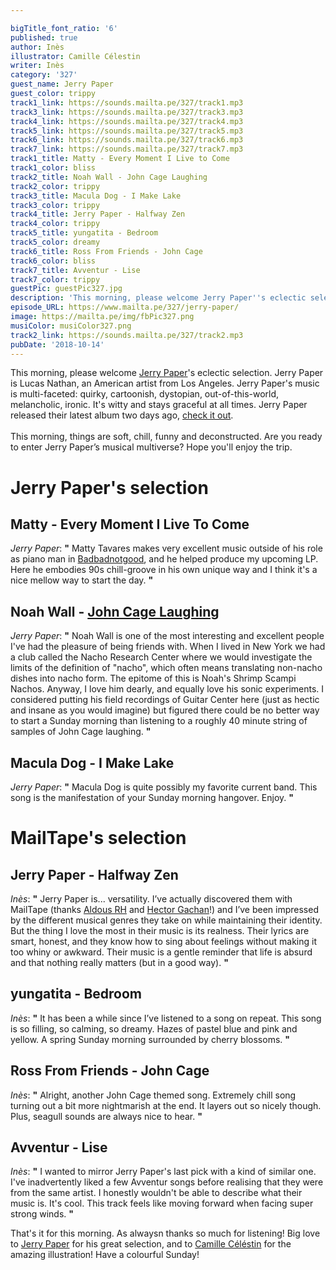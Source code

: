 ```yaml
---

bigTitle_font_ratio: '6'
published: true
author: Inès
illustrator: Camille Célestin
writer: Inès
category: '327'
guest_name: Jerry Paper
guest_color: trippy
track1_link: https://sounds.mailta.pe/327/track1.mp3
track3_link: https://sounds.mailta.pe/327/track3.mp3
track4_link: https://sounds.mailta.pe/327/track4.mp3
track5_link: https://sounds.mailta.pe/327/track5.mp3
track6_link: https://sounds.mailta.pe/327/track6.mp3
track7_link: https://sounds.mailta.pe/327/track7.mp3
track1_title: Matty - Every Moment I Live to Come
track1_color: bliss
track2_title: Noah Wall - John Cage Laughing
track2_color: trippy
track3_title: Macula Dog - I Make Lake
track3_color: trippy
track4_title: Jerry Paper - Halfway Zen
track4_color: trippy
track5_title: yungatita - Bedroom
track5_color: dreamy
track6_title: Ross From Friends - John Cage
track6_color: bliss
track7_title: Avventur - Lise
track7_color: trippy
guestPic: guestPic327.jpg
description: 'This morning, please welcome Jerry Paper''s eclectic selection. His music is multi-faceted. It''s witty and stays graceful at all times. Are you ready to enter Jerry Paper’s musical multiverse? '
episode_URL: https://www.mailta.pe/327/jerry-paper/
image: https://mailta.pe/img/fbPic327.png
musiColor: musiColor327.png
track2_link: https://sounds.mailta.pe/327/track2.mp3
pubDate: '2018-10-14'
---
```

This morning, please welcome [Jerry Paper](https://jerrypaper.bandcamp.com/)'s eclectic selection. Jerry Paper is Lucas Nathan, an American artist from Los Angeles. Jerry Paper's music is multi-faceted: quirky, cartoonish, dystopian, out-of-this-world, melancholic, ironic. It's witty and stays graceful at all times. Jerry Paper released their latest album two days ago, [check it out](https://www.stonesthrow.com/store/album/jerrypaper/like-a-baby). 
<br><br>
This morning, things are soft, chill, funny and deconstructed. Are you ready to enter Jerry Paper’s musical multiverse? Hope you'll enjoy the trip.


# Jerry Paper's selection

## Matty - Every Moment I Live To Come
_Jerry Paper_: **"** Matty Tavares makes very excellent music outside of his role as piano man in [Badbadnotgood](https://www.mailta.pe/110/bbng/), and he helped produce my upcoming LP. Here he embodies 90s chill-groove in his own unique way and I think it's a nice mellow way to start the day. **"** 

## Noah Wall - [John Cage Laughing](https://soundcloud.com/noahwall/john-cage-laughing)
_Jerry Paper_: **"** Noah Wall is one of the most interesting and excellent people I've had the pleasure of being friends with. When I lived in New York we had a club called the Nacho Research Center where we would investigate the limits of the definition of "nacho", which often means translating non-nacho dishes into nacho form. The epitome of this is Noah's Shrimp Scampi Nachos. Anyway, I love him dearly, and equally love his sonic experiments. I considered putting his field recordings of Guitar Center here (just as hectic and insane as you would imagine) but figured there could be no better way to start a Sunday morning than listening to a roughly 40 minute string of samples of John Cage laughing. **"** 

## Macula Dog - I Make Lake
_Jerry Paper_: **"** Macula Dog is quite possibly my favorite current band. This song is the manifestation of your Sunday morning hangover. Enjoy. **"** 


# MailTape's selection

## Jerry Paper - Halfway Zen
_Inès_: **"** Jerry Paper is... versatility. I’ve actually discovered them with MailTape (thanks [Aldous RH](https://www.mailta.pe/274/aldous-rh/) and [Hector Gachan](https://www.mailta.pe/289/hector-gachan/)!) and I’ve been impressed by the different musical genres they take on while maintaining their identity. But the thing I love the most in their music is its realness. Their lyrics are smart, honest, and they know how to sing about feelings without making it too whiny or awkward. Their music is a gentle reminder that life is absurd and that nothing really matters (but in a good way). **"** 

## yungatita - Bedroom
_Inès_: **"** It has been a while since I’ve listened to a song on repeat. This song is so filling, so calming, so dreamy. Hazes of pastel blue and pink and yellow. A spring Sunday morning surrounded by cherry blossoms. **"** 

## Ross From Friends - John Cage
_Inès_: **"** Alright, another John Cage themed song. Extremely chill song turning out a bit more nightmarish at the end. It layers out so nicely though. Plus, seagull sounds are always nice to hear. **"** 

## Avventur - Lise
_Inès_: **"** I wanted to mirror Jerry Paper's last pick with a kind of similar one. I've inadvertently liked a few Avventur songs before realising that they were from the same artist. I honestly wouldn't be able to describe what their music is. It's cool. This track feels like moving forward when facing super strong winds. **"** 


That's it for this morning. As alwaysn thanks so much for listening! Big love to [Jerry Paper](https://jerrypaper.bandcamp.com/) for his great selection, and to [Camille Céléstin](http://bravocamo.studio/) for the amazing illustration! Have a colourful Sunday!
